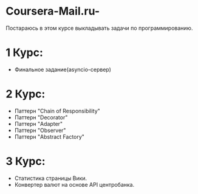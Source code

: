 # Coursera-Mail.ru-
Постараюсь в этом курсе выкладывать задачи по программированию.

# 1 Курс:
- Финальное задание(asyncio-сервер)

# 2 Курс:
- Паттерн "Chain of Responsibility"
- Паттерн "Decorator"
- Паттерн "Adapter"
- Паттерн "Observer"
- Паттерн "Abstract Factory"

# 3 Курс:
- Статистика страницы Вики.
- Конвертер валют на основе API центробанка.
